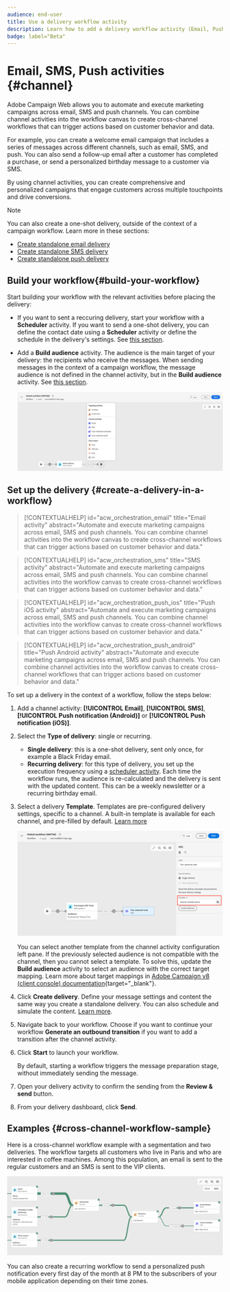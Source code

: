 ```yaml
---
audience: end-user
title: Use a delivery workflow activity
description: Learn how to add a delivery workflow activity (Email, Push, SMS)
badge: label="Beta" 
---
```


# Email, SMS, Push activities {#channel}

Adobe Campaign Web allows you to automate and execute marketing campaigns across email, SMS and push channels. You can combine channel activities into the workflow canvas to create cross-channel workflows that can trigger actions based on customer behavior and data. 

For example, you can create a welcome email campaign that includes a series of messages across different channels, such as email, SMS, and push. You can also send a follow-up email after a customer has completed a purchase, or send a personalized birthday message to a customer via SMS. 

By using channel activities, you can create comprehensive and personalized campaigns that engage customers across multiple touchpoints and drive conversions.

>[!NOTE]
>
>You can also create a one-shot delivery, outside of the context of a campaign workflow. Learn more in these sections:
>*  [Create standalone email delivery](../../email/create-email.md)
>*  [Create standalone SMS delivery](../../sms/create-sms.md)
>*  [Create standalone push delivery](../../push/create-push.md)

## Build your workflow{#build-your-workflow}

Start building your workflow with the relevant activities before placing the delivery:

* If you want to sent a reccuring delivery, start your workflow with a **Scheduler** activity. If you want to send a one-shot delivery, you can define the contact date using a **Scheduler** activity or define the schedule in the delivery's settings. See [this section](scheduler.md).

* Add a **Build audience** activity. The audience is the main target of your delivery: the recipients who receive the messages. When sending messages in the context of a campaign workflow, the message audience is not defined in the channel activity, but in the **Build audience** activity. See [this section](build-audience.md).

    ![](../../msg/assets/add-delivery-in-wf.png)

## Set up the delivery {#create-a-delivery-in-a-workflow}


>[!CONTEXTUALHELP]
>id="acw_orchestration_email"
>title="Email activity"
>abstract="Automate and execute marketing campaigns across email, SMS and push channels. You can combine channel activities into the workflow canvas to create cross-channel workflows that can trigger actions based on customer behavior and data."


>[!CONTEXTUALHELP]
>id="acw_orchestration_sms"
>title="SMS activity"
>abstract="Automate and execute marketing campaigns across email, SMS and push channels. You can combine channel activities into the workflow canvas to create cross-channel workflows that can trigger actions based on customer behavior and data."


>[!CONTEXTUALHELP]
>id="acw_orchestration_push_ios"
>title="Push iOS activity"
>abstract="Automate and execute marketing campaigns across email, SMS and push channels. You can combine channel activities into the workflow canvas to create cross-channel workflows that can trigger actions based on customer behavior and data."


>[!CONTEXTUALHELP]
>id="acw_orchestration_push_android"
>title="Push Android activity"
>abstract="Automate and execute marketing campaigns across email, SMS and push channels. You can combine channel activities into the workflow canvas to create cross-channel workflows that can trigger actions based on customer behavior and data."

To set up a delivery in the context of a workflow, follow the steps below:

1. Add a channel activity: **[!UICONTROL Email]**, **[!UICONTROL SMS]**, **[!UICONTROL Push notification (Android)]** or **[!UICONTROL Push notification (iOS)]**.

1. Select the **Type of delivery**: single or recurring. 

   * **Single delivery**: this is a one-shot delivery, sent only once, for example a Black Friday email.
   * **Recurring delivery**: for this type of delivery, you set up the execution frequency using a [scheduler activity](scheduler.md). Each time the workflow runs, the audience is re-calculated and the delivery is sent with the updated content. This can be a weekly newsletter or a recurring birthday email. 

1. Select a delivery **Template**. Templates are pre-configured delivery settings, specific to a channel. A built-in template is available for each channel, and pre-filled by default. [Learn more](../../msg/delivery-template.md)

    ![](../assets/delivery-activity-in-wf.png)
   

    You can select another template from the channel activity configuration left pane. If the previously selected audience is not compatible with the channel, then you cannot select a template. To solve this, update the **Build audience** activity to select an audience with the correct target mapping. Learn more about target mappings in [Adobe Campaign v8 (client console) documentation](https://experienceleague.adobe.com/docs/campaign/campaign-v8/audience/add-profiles/target-mappings.html){target="_blank"}.

1. Click **Create delivery**. Define your message settings and content the same way you create a standalone delivery. You can also schedule and simulate the content. [Learn more](../../msg/gs-messages.md).

1. Navigate back to your workflow. Choose if you want to continue your workflow **Generate an outbound transition** if you want to add a transition after the channel activity.

1. Click **Start** to launch your workflow.

    By default, starting a workflow triggers the message preparation stage, without immediately sending the message.
    
1. Open your delivery activity to confirm the sending from the **Review & send** button.

1. From your delivery dashboard, click **Send**.

## Examples {#cross-channel-workflow-sample}

Here is a cross-channel workflow example with a segmentation and two deliveries. The workflow targets all customers who live in Paris and who are interested in coffee machines. Among this population, an email is sent to the regular customers and an SMS is sent to the VIP clients.

![](../assets/workflow-channel-example.png)
<!--
description, which use case you can perform (common other activities that you can link before of after the activity)

how to add and configure the activity

example of a configured activity within a workflow
The Email delivery activity allows you to configure the sending an email in a workflow. 

-->

You can also create a recurring workflow to send a personalized push notification every first day of the month at 8 PM to the subscribers of your mobile application depending on their time zones.

<!-- Scheduled emails available?

This can be a single send email and sent just once, or it can be a recurring email.
* Single send emails are standard emails, sent once.
* Recurring emails allow you to send the same email multiple times to different targets over a defined period. You can aggregate the deliveries per period in order to get reports that correspond to your needs.

When linked to a scheduler, you can define recurring emails.
Email recipients are defined upstream of the activity in the same workflow, via an Audience targeting activity.

-->


<!--The message preparation is triggered according to the workflow execution parameters. From the message dashboard, you can select whether to request or not a manual confirmation to send the message (required by default). You can start the workflow manually or place a scheduler activity in the workflow to automate execution.-->
